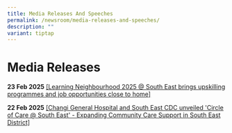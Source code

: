 ```yaml
---
title: Media Releases And Speeches
permalink: /newsroom/media-releases-and-speeches/
description: ""
variant: tiptap
---
```

<h1>Media Releases</h1>
<p><strong>23 Feb 2025</strong>  <a href="/files/Media_Release__Learning_Neighbourhood_2025___South_East_Brings_Upskilling_Programmes_and_Job_Opportunities_Close_to_Home.pdf" rel="noopener noreferrer nofollow" target="_blank"><u>[Learning Neighbourhood 2025 @ South East brings upskilling programmes and job opportunities close to home]</u></a>
</p>
<p><strong>22 Feb 2025</strong>  <a href="/files/Media_Release_Changi_General_Hospital_and_South_East_CDC_Unveiled_Circle_of_Care.pdf" rel="noopener noreferrer nofollow" target="_blank"><u>[Changi General Hospital and South East CDC unveiled 'Circle of Care @ South East' - Expanding Community Care Support in South East District]</u></a>
</p>